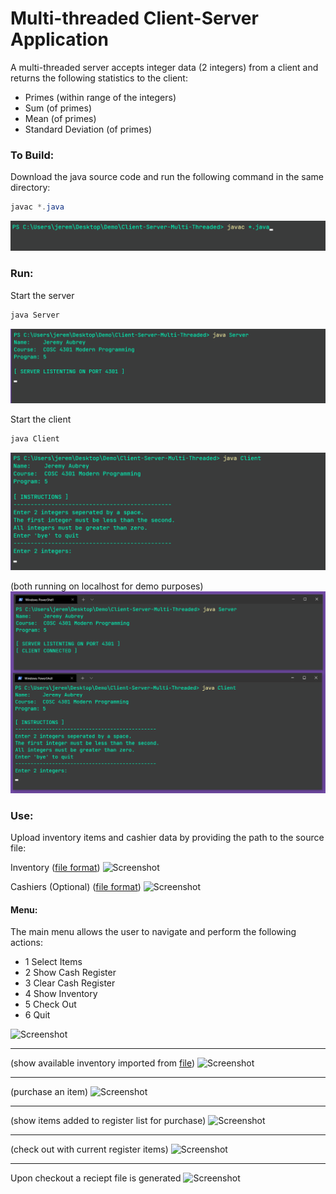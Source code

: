 # Multi-threaded Client-Server Application

A multi-threaded server accepts integer data (2 integers) from a client and returns the following 
statistics to the client:

- Primes (within range of the integers)
- Sum (of primes)
- Mean (of primes)
- Standard Deviation (of primes)

### To Build:
Download the java source code and run the following command in the same directory:
```powershell
javac *.java
```
![Screenshot](docs/images/compile.png)

### Run:
Start the server

```powershell
java Server
```

![Screenshot](docs/images/start-server.png)

Start the client

```powershell
java Client
```

![Screenshot](docs/images/start-client.png)

(both running on localhost for demo purposes)
![Screenshot](docs/images/client-server-connected.png)

### Use:
Upload inventory items and cashier data by providing the path to the source file:

Inventory ([file format](src/Inventory.txt))
![Screenshot](docs/images/uploaded-inventory.png)

Cashiers (Optional) ([file format](src/Cashier.txt))
![Screenshot](docs/images/uploaded-cashiers.png)

#### Menu:
The main menu allows the user to navigate and perform the following actions:

- 1 Select Items
- 2 Show Cash Register
- 3 Clear Cash Register
- 4 Show Inventory
- 5 Check Out
- 6 Quit

![Screenshot](docs/images/menu-options.png)

---

(show available inventory imported from [file](src/Inventory.txt))
![Screenshot](docs/images/show-inventory.png)

---

(purchase an item)
![Screenshot](docs/images/purchase.png)

---

(show items added to register list for purchase)
![Screenshot](docs/images/show-register.png)

---

(check out with current register items) 
![Screenshot](docs/images/checkout.png)

---

Upon checkout a reciept file is generated
![Screenshot](docs/images/reciept.png)
